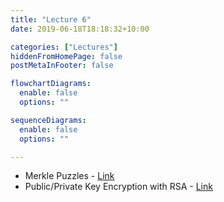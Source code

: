 ```yaml
---
title: "Lecture 6"
date: 2019-06-18T18:18:32+10:00

categories: ["Lectures"]
hiddenFromHomePage: false
postMetaInFooter: false

flowchartDiagrams:
  enable: false
  options: ""

sequenceDiagrams: 
  enable: false
  options: ""

---
```


<!-- Storage of previous work can help improve the efficiency

Possibly even half the number of bits of work -->

* Merkle Puzzles - [Link](../merkle-puzzles)
* Public/Private Key Encryption with RSA - [Link](../RSA-crypto)
